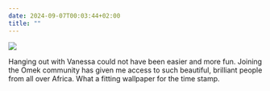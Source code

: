 ```yaml
---
date: 2024-09-07T00:03:44+02:00
title: ""
---
```

![](/img/photos/2024-09-07-00-02-20.jpeg)

Hanging out with Vanessa could not have been easier and more fun. Joining the Omek community has given me access to such beautiful, brilliant people from all over Africa. What a fitting wallpaper for the time stamp. 